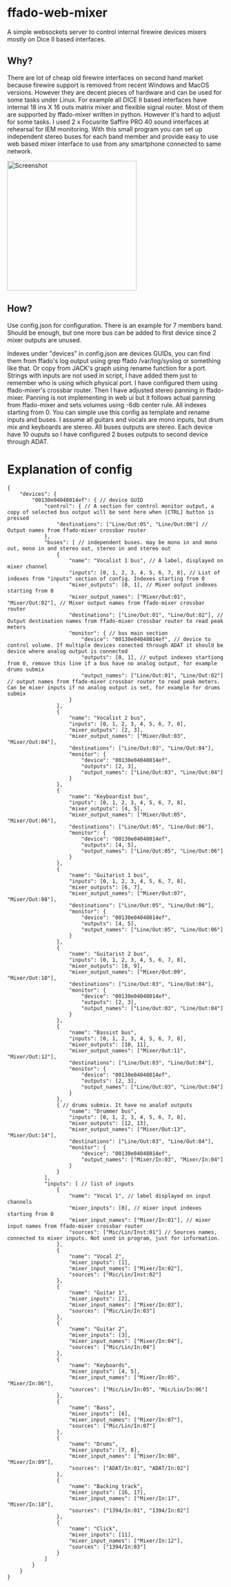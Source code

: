 # ffado-web-mixer
A simple websockets server to control internal firewire devices mixers mostly on Dice II based interfaces.

## Why?
There are lot of cheap old firewire interfaces on second hand market because firewire support is removed from recent Windows and MacOS versions. However they are decent pieces of hardware and can be used for some tasks under Linux. For example all DICE II based interfaces have internal 18 ins X 16 outs matrix mixer and flexible signal router. Most of them are supported by ffado-mixer written in python. However it's hard to adjust for some tasks. I used 2 x Focusrite Saffire PRO 40 sound interfaces at rehearsal for IEM monitoring. With this small program you can set up independent stereo buses for each band member and provide easy to use web based mixer interface to use from any smartphone connected to same network.

<img src="https://raw.githubusercontent.com/rusk911/ffado-web-mixer/master/img/screenshot.gif" alt="Screenshot" width="300">

## How?

Use config.json for configuration. There is an example for 7 members band. Should be enough, but one more bus can be added to first device since 2 mixer outputs are unused.

Indexes under "devices" in config.json are devices GUIDs, you can find them from ffado's log output using grep ffado /var/log/syslog or something like that. Or copy from JACK's graph using rename function for a port.
Strings with inputs are not used in script, I have added them just to remember who is using which physical port. I have configured them using ffado-mixer's crossbar router. Then I have adjusted stereo panning in ffado-mixer. Panning is not implementing in web ui but it follows actual panning from ffado-mixer and sets volumes using -6db center rule. All indexes starting from 0. You can simple use this config as template and rename inputs and buses. I assume all guitars and vocals are mono inputs, but drum mix and keyboards are stereo. All buses outputs are stereo. Each device have 10 ouputs so I have configured 2 buses outputs to second device through ADAT.

# Explanation of config

```
{
    "devices": {
        "00130e04048014ef": { // device GUID
            "control": { // A section for control monitor output, a copy of selected bus output will be sent here when [CTRL] button is pressed
                "destinations": ["Line/Out:05", "Line/Out:06"] // Output names from ffado-mixer crossbar router
            },
            "buses": [ // independent buses. may be mono in and mono out, mono in and stereo out, stereo in and stereo out
                {
                    "name": "Vocalist 1 bus", // A label, displayed on mixer channel
                    "inputs": [0, 1, 2, 3, 4, 5, 6, 7, 8], // List of indexes from "inputs" section of config. Indexes starting from 0
                    "mixer_outputs": [0, 1], // Mixer output indexes starting from 0
                    "mixer_output_names": ["Mixer/Out:01", "Mixer/Out:02"], // Mixer output names from ffado-mixer crossbar router
                    "destinations": ["Line/Out:01", "Line/Out:02"], // Output destination names from ffado-mixer crossbar router to read peak meters
                    "monitor": { // bus main section
                        "device": "00130e04048014ef", // device to control volume. If multiple devices conected through ADAT it should be device where analog output is connected
                        "outputs": [0, 1], // output indexes startiong from 0, remove this line if a bus have no analog output, for example drums submix
                        "output_names": ["Line/Out:01", "Line/Out:02"] // output names from ffado-mixer crossbar router to read peak meters. Can be mixer inputs if no analog output is set, for example for drums submix
                    }
                },
                {
                    "name": "Vocalist 2 bus",
                    "inputs": [0, 1, 2, 3, 4, 5, 6, 7, 8],
                    "mixer_outputs": [2, 3],
                    "mixer_output_names": ["Mixer/Out:03", "Mixer/Out:04"],
                    "destinations": ["Line/Out:03", "Line/Out:04"],
                    "monitor": {
                        "device": "00130e04048014ef",
                        "outputs": [2, 3],
                        "output_names": ["Line/Out:03", "Line/Out:04"]
                    }
                },
                {
                    "name": "Keyboardist bus",
                    "inputs": [0, 1, 2, 3, 4, 5, 6, 7, 8],
                    "mixer_outputs": [4, 5],
                    "mixer_output_names": ["Mixer/Out:05", "Mixer/Out:06"],
                    "destinations": ["Line/Out:05", "Line/Out:06"],
                    "monitor": {
                        "device": "00130e04048014ef",
                        "outputs": [4, 5],
                        "output_names": ["Line/Out:05", "Line/Out:06"]
                    }
                },
                {
                    "name": "Guitarist 1 bus",
                    "inputs": [0, 1, 2, 3, 4, 5, 6, 7, 8],
                    "mixer_outputs": [6, 7],
                    "mixer_output_names": ["Mixer/Out:07", "Mixer/Out:08"],
                    "destinations": ["Line/Out:05", "Line/Out:06"],
                    "monitor": {
                        "device": "00130e04048014ef",
                        "outputs": [4, 5],
                        "output_names": ["Line/Out:05", "Line/Out:06"]
                    }
                },
                {
                    "name": "Guitarist 2 bus",
                    "inputs": [0, 1, 2, 3, 4, 5, 6, 7, 8],
                    "mixer_outputs": [8, 9],
                    "mixer_output_names": ["Mixer/Out:09", "Mixer/Out:10"],
                    "destinations": ["Line/Out:03", "Line/Out:04"],
                    "monitor": {
                        "device": "00130e04048014ef",
                        "outputs": [2, 3],
                        "output_names": ["Line/Out:03", "Line/Out:04"]
                    }
                },
                {
                    "name": "Bassist bus",
                    "inputs": [0, 1, 2, 3, 4, 5, 6, 7, 8],
                    "mixer_outputs": [10, 11],
                    "mixer_output_names": ["Mixer/Out:11", "Mixer/Out:12"],
                    "destinations": ["Line/Out:03", "Line/Out:04"],
                    "monitor": {
                        "device": "00130e04048014ef",
                        "outputs": [2, 3],
                        "output_names": ["Line/Out:03", "Line/Out:04"]
                    }
                },
                { // drums submix. It have no analof outputs
                    "name": "Drummer bus",
                    "inputs": [0, 1, 2, 3, 4, 5, 6, 7, 8],
                    "mixer_outputs": [12, 13],
                    "mixer_output_names": ["Mixer/Out:13", "Mixer/Out:14"],
                    "destinations": ["Line/Out:03", "Line/Out:04"],
                    "monitor": {
                        "device": "00130e04048014ef",
                        "output_names": ["Mixer/In:03", "Mixer/In:04"]
                    }
                }
            ],
            "inputs": [ // list of inputs
                {
                    "name": "Vocal 1", // label displayed on input channels
                    "mixer_inputs": [0], // mixer input indexes starting from 0
                    "mixer_input_names": ["Mixer/In:01"], // mixer input names from ffado-mixer crossbar router
                    "sources": ["Mic/Lin/Inst:01"] // Sources names, connected to mixer inputs. Not used in program, just for information.
                },
                {
                    "name": "Vocal 2",
                    "mixer_inputs": [1],
                    "mixer_input_names": ["Mixer/In:02"],
                    "sources": ["Mic/Lin/Inst:02"]
                },
                {
                    "name": "Guitar 1",
                    "mixer_inputs": [2],
                    "mixer_input_names": ["Mixer/In:03"],
                    "sources": ["Mic/Lin/In:03"]
                },
                {
                    "name": "Guitar 2",
                    "mixer_inputs": [3],
                    "mixer_input_names": ["Mixer/In:04"],
                    "sources": ["Mic/Lin/In:04"]
                },
                {
                    "name": "Keyboards",
                    "mixer_inputs": [4, 5],
                    "mixer_input_names": ["Mixer/In:05", "Mixer/In:06"],
                    "sources": ["Mic/Lin/In:05", "Mic/Lin/In:06"]
                },
                {
                    "name": "Bass",
                    "mixer_inputs": [6],
                    "mixer_input_names": ["Mixer/In:07"],
                    "sources": ["Mic/Lin/In:07"]
                },
                {
                    "name": "Drums",
                    "mixer_inputs": [7, 8],
                    "mixer_input_names": ["Mixer/In:08", "Mixer/In:09"],
                    "sources": ["ADAT/In:01", "ADAT/In:02"]
                },
                {
                    "name": "Backing track",
                    "mixer_inputs": [16, 17],
                    "mixer_input_names": ["Mixer/In:17", "Mixer/In:18"],
                    "sources": ["1394/In:01", "1394/In:02"]
                },
                {
                    "name": "Click",
                    "mixer_inputs": [11],
                    "mixer_input_names": ["Mixer/In:12"],
                    "sources": ["1394/In:03"]
                }
            ]
        }
    }
}
```
